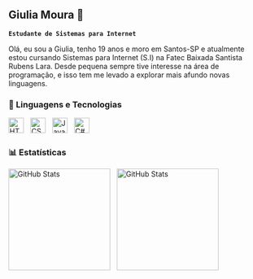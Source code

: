 ## Giulia Moura 👋

**`Estudante de Sistemas para Internet`**

Olá, eu sou a Giulia, tenho 19 anos e moro em Santos-SP e atualmente estou cursando Sistemas para Internet (S.I) na Fatec Baixada Santista Rubens Lara. Desde pequena sempre tive interesse na área de programação, e isso tem me levado a explorar mais afundo novas linguagens. 

### 🤖 Linguagens e Tecnologias

<img 
    align="left" 
    alt="HTML"
    title="HTML" 
    width="30px" 
    style="padding-right: 10px;" 
    src="https://cdn.jsdelivr.net/gh/devicons/devicon@latest/icons/html5/html5-original.svg" 
/>

<img 
    align="left" 
    alt="CSS" 
    title="CSS"
    width="30px" 
    style="padding-right: 10px;" 
    src="https://cdn.jsdelivr.net/gh/devicons/devicon@latest/icons/css3/css3-original.svg" 
/>

<img 
    align="left" 
    alt="JavaScript" 
    title="JavaScript"
    width="30px" 
    style="padding-right: 10px;" 
    src="https://cdn.jsdelivr.net/gh/devicons/devicon@latest/icons/javascript/javascript-original.svg" 
/>

<img
    align="left"
    alt="C#"
    title="C#"
    width="30px"
    style="padding-right: 10px;" 
    src="https://cdn.jsdelivr.net/gh/devicons/devicon@latest/icons/csharp/csharp-original.svg"
/>

<br/>
<br/>

### 📊 Estatísticas

<p>
<img 
    align="left" 
    alt="GitHub Stats" 
    height="200" 
    style="padding-right: 10px;" 
    src="https://github-readme-stats.vercel.app/api?username=Giuliamourac&show_icons=true&theme=tokyonight&include_all_commits=true&locale=pt-br" 
/>
</p>
<p>
<img 
    align="left" 
    alt="GitHub Stats" 
    height="200"         
    src="https://github-readme-stats.vercel.app/api/top-langs/?username=Giuliamourac&theme=tokyonight&layout=compact&custom_title=Linguagens" 
/>

</p>
